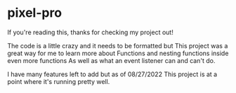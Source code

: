 # pixel-pro

If you're reading this, thanks for checking my project out!

The code is a little crazy and it needs to be formatted but
This project was a great way for me to learn more about 
Functions and nesting functions inside even more functions 
As well as what an event listener can and can't do. 

I have many features left to add but as of 08/27/2022
This project is at a point where it's running pretty well. 

